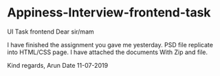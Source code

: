 # Appiness-Interview-frontend-task
UI Task frontend
Dear sir/mam 

I have finished the assignment you gave me yesterday.
PSD file replicate into HTML/CSS page.
I have attached the documents With Zip and file.

Kind regards,
Arun
Date
11-07-2019

